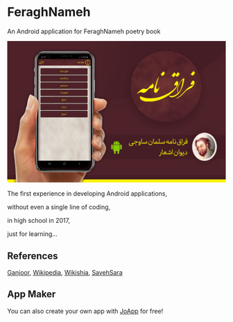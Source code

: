 # FeraghNameh
An Android application for FeraghNameh poetry book

![FeraghNameh](/image.JPG)

The first experience in developing Android applications,

without even a single line of coding,

in high school in 2017,

just for learning...

References
---
[Ganjoor](https://ganjoor.net/salman/feraghname/),
[Wikipedia](https://fa.wikipedia.org/),
[Wikishia](https://fa.wikishia.net/),
[SavehSara](https://savehsara.aftab.cc/)


App Maker
---
You can also create your own app with [JoApp](https://bejo.ir/) for free!
